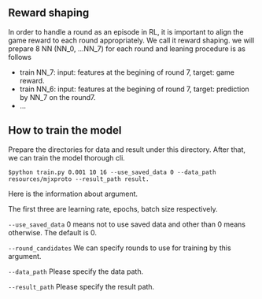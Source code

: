 ## Reward shaping
In order to handle a round as an episode in RL, it is important to align the game reward to each round appropriately.
We call it reward shaping. we will prepare 8 NN (NN_0, ...NN_7) for each round and leaning procedure is as follows

- train NN_7: input: features at the begining of round 7, target: game reward.
- train NN_6: input: features at the begining of round 7, target: prediction by NN_7 on the round7.
- ... 


## How to train the model

Prepare the directories for data and result under this directory. After that, we can train the model thorough cli.

```
$python train.py 0.001 10 16 --use_saved_data 0 --data_path resources/mjxproto --result_path result.
```

Here is the information about argument.

The first three are learning rate, epochs, batch size respectively.

`--use_saved_data` 0 means not to use saved data and other than 0 means otherwise. The default is 0.

`--round_candidates` We can specify rounds to use for training by this argument.

`--data_path` Please specify the data path.

`--result_path` Please specify the result path.





 



